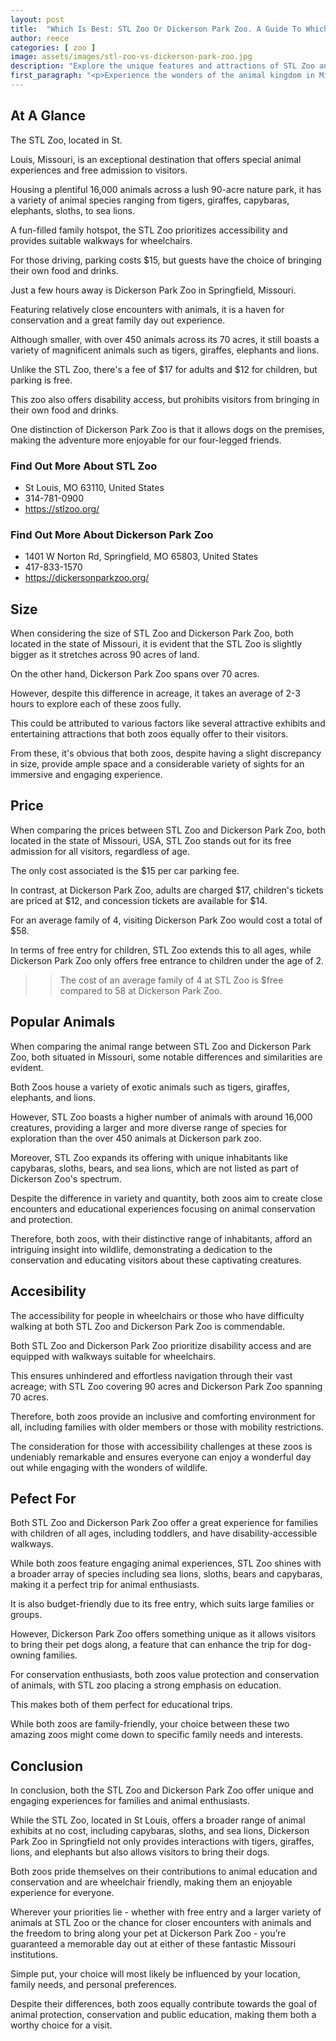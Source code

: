 ```yaml
---
layout: post
title:  "Which Is Best: STL Zoo Or Dickerson Park Zoo. A Guide To Which Is The Best Zoo In Missouri, USA"
author: reece
categories: [ zoo ]
image: assets/images/stl-zoo-vs-dickerson-park-zoo.jpg
description: "Explore the unique features and attractions of STL Zoo and Dickerson Park Zoo in our latest blog article. We'll delve into the distinctive wildlife, educational programs, visitor experiences, and conservation efforts of each zoo. You won't want to miss this zoo comparison!"
first_paragraph: "<p>Experience the wonders of the animal kingdom in Missouri as two prime zoological parks go head-to-head: the beloved STL Zoo in St Louis and the charming Dickerson Park Zoo in Springfield.</p><p>Our comparison explores everything from their array of fascinating creatures, engaging exhibits, to the practical considerations like admissions, amenities, and accessibility.</p><p>Whether it's a thrilling up-close encounter or educational animal experiences you seek, discover how each of these fantastic zoos stand out in their own remarkable way.</p>"
---
```


<div class="overview" markdown="1"> 

## At A Glance 

The STL Zoo, located in St. 

Louis, Missouri, is an exceptional destination that offers special animal experiences and free admission to visitors. 

Housing a plentiful 16,000 animals across a lush 90-acre nature park, it has a variety of animal species ranging from tigers, giraffes, capybaras, elephants, sloths, to sea lions. 

A fun-filled family hotspot, the STL Zoo prioritizes accessibility and provides suitable walkways for wheelchairs. 

For those driving, parking costs $15, but guests have the choice of bringing their own food and drinks. 



Just a few hours away is Dickerson Park Zoo in Springfield, Missouri. 

Featuring relatively close encounters with animals, it is a haven for conservation and a great family day out experience. 

Although smaller, with over 450 animals across its 70 acres, it still boasts a variety of magnificent animals such as tigers, giraffes, elephants and lions. 

Unlike the STL Zoo, there's a fee of $17 for adults and $12 for children, but parking is free. 

This zoo also offers disability access, but prohibits visitors from bringing in their own food and drinks. 

One distinction of Dickerson Park Zoo is that it allows dogs on the premises, making the adventure more enjoyable for our four-legged friends.

<div class="find-out-more" markdown="1">

### Find Out More About STL Zoo

- St Louis, MO 63110, United States
- 314-781-0900
- https://stlzoo.org/


</div>



<div class="find-out-more" markdown="1">

### Find Out More About Dickerson Park Zoo

- 1401 W Norton Rd, Springfield, MO 65803, United States
- 417-833-1570
- https://dickersonparkzoo.org/


</div>

</div>
    
    

## Size 

When considering the size of STL Zoo and Dickerson Park Zoo, both located in the state of Missouri, it is evident that the STL Zoo is slightly bigger as it stretches across 90 acres of land. 

On the other hand, Dickerson Park Zoo spans over 70 acres. 

However, despite this difference in acreage, it takes an average of 2-3 hours to explore each of these zoos fully. 

This could be attributed to various factors like several attractive exhibits and entertaining attractions that both zoos equally offer to their visitors. 

From these, it's obvious that both zoos, despite having a slight discrepancy in size, provide ample space and a considerable variety of sights for an immersive and engaging experience.

## Price 

When comparing the prices between STL Zoo and Dickerson Park Zoo, both located in the state of Missouri, USA, STL Zoo stands out for its free admission for all visitors, regardless of age. 

The only cost associated is the $15 per car parking fee. 

In contrast, at Dickerson Park Zoo, adults are charged $17, children's tickets are priced at $12, and concession tickets are available for $14. 

For an average family of 4, visiting Dickerson Park Zoo would cost a total of $58. 

In terms of free entry for children, STL Zoo extends this to all ages, while Dickerson Park Zoo only offers free entrance to children under the age of 2.

>> The cost of an average family of 4 at STL Zoo is $free compared to 58 at Dickerson Park Zoo.



## Popular Animals 

When comparing the animal range between STL Zoo and Dickerson Park Zoo, both situated in Missouri, some notable differences and similarities are evident. 

Both Zoos house a variety of exotic animals such as tigers, giraffes, elephants, and lions. 

However, STL Zoo boasts a higher number of animals with around 16,000 creatures, providing a larger and more diverse range of species for exploration than the over 450 animals at Dickerson park zoo. 

Moreover, STL Zoo expands its offering with unique inhabitants like capybaras, sloths, bears, and sea lions, which are not listed as part of Dickerson Zoo's spectrum. 

Despite the difference in variety and quantity, both zoos aim to create close encounters and educational experiences focusing on animal conservation and protection. 

Therefore, both zoos, with their distinctive range of inhabitants, afford an intriguing insight into wildlife, demonstrating a dedication to the conservation and educating visitors about these captivating creatures.

## Accesibility 

The accessibility for people in wheelchairs or those who have difficulty walking at both STL Zoo and Dickerson Park Zoo is commendable. 

Both STL Zoo and Dickerson Park Zoo prioritize disability access and are equipped with walkways suitable for wheelchairs. 

This ensures unhindered and effortless navigation through their vast acreage; with STL Zoo covering 90 acres and Dickerson Park Zoo spanning 70 acres. 

Therefore, both zoos provide an inclusive and comforting environment for all, including families with older members or those with mobility restrictions. 

 The consideration for those with accessibility challenges at these zoos is undeniably remarkable and ensures everyone can enjoy a wonderful day out while engaging with the wonders of wildlife.


## Pefect For 

Both STL Zoo and Dickerson Park Zoo offer a great experience for families with children of all ages, including toddlers, and have disability-accessible walkways. 

While both zoos feature engaging animal experiences, STL Zoo shines with a broader array of species including sea lions, sloths, bears and capybaras, making it a perfect trip for animal enthusiasts. 

It is also budget-friendly due to its free entry, which suits large families or groups. 

However, Dickerson Park Zoo offers something unique as it allows visitors to bring their pet dogs along, a feature that can enhance the trip for dog-owning families. 

For conservation enthusiasts, both zoos value protection and conservation of animals, with STL zoo placing a strong emphasis on education. 

This makes both of them perfect for educational trips. 

While both zoos are family-friendly, your choice between these two amazing zoos might come down to specific family needs and interests.

## Conclusion 

In conclusion, both the STL Zoo and Dickerson Park Zoo offer unique and engaging experiences for families and animal enthusiasts. 

While the STL Zoo, located in St Louis, offers a broader range of animal exhibits at no cost, including capybaras, sloths, and sea lions, Dickerson Park Zoo in Springfield not only provides interactions with tigers, giraffes, lions, and elephants but also allows visitors to bring their dogs. 

Both zoos pride themselves on their contributions to animal education and conservation and are wheelchair friendly, making them an enjoyable experience for everyone. 

Wherever your priorities lie - whether with free entry and a larger variety of animals at STL Zoo or the chance for closer encounters with animals and the freedom to bring along your pet at Dickerson Park Zoo - you’re guaranteed a memorable day out at either of these fantastic Missouri institutions. 

Simple put, your choice will most likely be influenced by your location, family needs, and personal preferences. 

Despite their differences, both zoos equally contribute towards the goal of animal protection, conservation and public education, making them both a worthy choice for a visit.